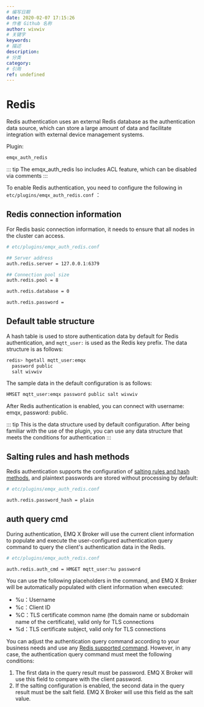 ```yaml
---
# 编写日期
date: 2020-02-07 17:15:26
# 作者 Github 名称
author: wivwiv
# 关键字
keywords:
# 描述
description:
# 分类
category: 
# 引用
ref: undefined
---
```


# Redis

Redis authentication uses an external Redis database as the authentication data source, which can store a large amount of data and facilitate integration with external device management systems.

Plugin:

```bash
emqx_auth_redis
```

::: tip 
The emqx_auth_redis lso includes ACL feature, which can be disabled via comments
:::




To enable Redis authentication, you need to configure the following in `etc/plugins/emqx_auth_redis.conf` ：

## Redis connection information

For Redis basic connection information, it needs to ensure that all nodes in the cluster can access.

```bash
# etc/plugins/emqx_auth_redis.conf

## Server address
auth.redis.server = 127.0.0.1:6379

## Connection pool size
auth.redis.pool = 8

auth.redis.database = 0

auth.redis.password = 
```

## Default table structure

A hash table is used to store authentication data by default for Redis authentication, and `mqtt_user:` is used as the Redis key prefix. The data structure is as follows:

```bash
redis> hgetall mqtt_user:emqx
  password public
  salt wivwiv
```

The sample data in the default configuration is as follows:

```bash
HMSET mqtt_user:emqx password public salt wivwiv
```

After Redis  authentication is enabled, you can connect with username: emqx, password: public.

::: tip 
This is the data structure used by default configuration. After being familiar with the use of the plugin, you can use any data structure that meets the conditions for authentication
:::


## Salting rules and hash methods

Redis authentication supports the configuration of [salting rules and hash methods](./auth.md#password-salting-rules-and-hash-methods), and plaintext passwords are stored without processing by default:

```bash
# etc/plugins/emqx_auth_redis.conf

auth.redis.password_hash = plain
```


## auth query cmd

During authentication, EMQ X Broker will use the current client information to populate and execute the user-configured authentication query command to query the client's authentication data in the Redis.

```bash
# etc/plugins/emqx_auth_redis.conf

auth.redis.auth_cmd = HMGET mqtt_user:%u password
```

You can use the following placeholders in the command, and EMQ X Broker will be automatically populated with client information when executed:

- %u：Username
- %c：Client ID
- %C：TLS certificate common name (the domain name or subdomain name of the certificate), valid only for TLS connections
- %d：TLS certificate subject, valid only for TLS connections

You can adjust the authentication query command according to your business needs and use any  [Redis supported command](http://redisdoc.com/index.html). However, in any case, the authentication query command must meet the following conditions:

1. The first data in the query result must be password. EMQ X Broker will use this field to compare with the client password.
2. If the salting configuration is enabled, the second data in the query result must be the salt field. EMQ X Broker will use this field as the salt value.



